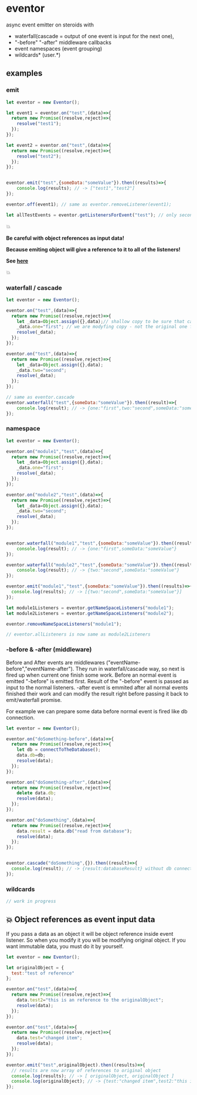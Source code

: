 # eventor
async event emitter on steroids with
- waterfall(cascade = output of one event is input for the next one),
- "-before" "-after" middleware callbacks
- event namespaces (event grouping)
- wildcards\* (user.\*)

## examples

### emit

```javascript
let eventor = new Eventor();

let event1 = eventor.on("test",(data)=>{
  return new Promise((resolve,reject)=>{
    resolve("test1");
  });
});

let event2 = eventor.on("test",(data)=>{
  return new Promise((resolve,reject)=>{
    resolve("test2");
  });
});


eventor.emit("test",{someData:"someValue"}).then((results)=>{
    console.log(results); // -> ["test1","test2"]
});

eventor.off(event1); // same as eventor.removeListener(event1);

let allTestEvents = eventor.getListenersForEvent("test"); // only second event object (not id)
```
:collision:

**Be careful with object references as input data!**

**Because emiting object will give a reference to it to all of the listeners!**

**See [here](#collision-object-references-as-event-input-data)**

:collision:

### waterfall / cascade

```javascript
let eventor = new Eventor();

eventor.on("test",(data)=>{
  return new Promise((resolve,reject)=>{
    let _data=Object.assign({},data);// shallow copy to be sure that cascade works
    _data.one="first"; // we are modyfing copy - not the original one from emitter
    resolve(_data);
  });
});

eventor.on("test",(data)=>{
  return new Promise((resolve,reject)=>{
    let _data=Object.assign({},data);
    _data.two="second";
    resolve(_data);
  });
});

// same as eventor.cascade
eventor.waterfall("test",{someData:"someValue"}).then((result)=>{
    console.log(result); // -> {one:"first",two:"second",someData:"someValue"}
});
```

### namespace
```javascript
let eventor = new Eventor();

eventor.on("module1","test",(data)=>{
  return new Promise((resolve,reject)=>{
    let _data=Object.assign({},data);
    _data.one="first";
    resolve(_data);
  });
});

eventor.on("module2","test",(data)=>{
  return new Promise((resolve,reject)=>{
    let _data=Object.assign({},data);
    _data.two="second";
    resolve(_data);
  });
});


eventor.waterfall("module1","test",{someData:"someValue"}).then((result)=>{
    console.log(result); // -> {one:"first",someData:"someValue"}
});

eventor.waterfall("module2","test",{someData:"someValue"}).then((result)=>{
    console.log(result); // -> {two:"second",someData:"someValue"}
});

eventor.emit("module1","test",{someData:"someValue"}).then((results)=>{
  console.log(results); // -> [{two:"second",someData:"someValue"}]
});

let module1Listeners = eventor.getNameSpaceListeners("module1");
let module2Listeners = eventor.getNameSpaceListeners("module2");

eventor.removeNameSpaceListeners("module1");

// eventor.allListeners is now same as module2Listeners

```

### -before & -after (middleware)

Before and After events are middlewares ("eventName-before","eventName-after").
They run in waterfall/cascade way, so next is fired up when current one finish some work.
Before an normal event is emitted "-before" is emitted first.
Result of the "-before" event is passed as input to the normal listeners.
-after event is emmited after all normal events finished their work and can modify the result right before passing it back to emit/waterfall promise.

For example we can prepare some data before normal event is fired like db connection.
```javascript
let eventor = new Eventor();

eventor.on("doSomething-before",(data)=>{
  return new Promise((resolve,reject)=>{
    let db = connectToTheDatabase();
    data.db=db;
    resolve(data);
  });
});

eventor.on("doSomething-after",(data)=>{
  return new Promise((resolve,reject)=>{
    delete data.db;
    resolve(data);
  });
});

eventor.on("doSomething",(data)=>{
  return new Promise((resolve,reject)=>{
    data.result = data.db("read from database");
    resolve(data);
  });
});


eventor.cascade("doSomething",{}).then((result)=>{
  console.log(result); // -> {result:databaseResult} without db connection
});

```

### wildcards
```javascript
// work in progress
```

## :collision: Object references as event input data

If you pass a data as an object it will be object reference inside event listener.
So when you modify it you will be modifying original object.
If you want immutable data, you must do it by yourself.

```javascript
let eventor = new Eventor();

let originalObject = {
  test:"test of reference"
};

eventor.on("test",(data)=>{
  return new Promise((resolve,reject)=>{
    data.test2="this is an reference to the originalObject";
    resolve(data);
  });
});

eventor.on("test",(data)=>{
  return new Promise((resolve,reject)=>{
    data.test="changed item";
    resolve(data);
  });
});

eventor.emit("test",originalObject).then((results)=>{
  // results are now array of references to original object
  console.log(results); // -> [ originalObject, originalObject ]
  console.log(originalObject); // -> {test:"changed item",test2:"this is an reference to the originalObject"}
});
```
